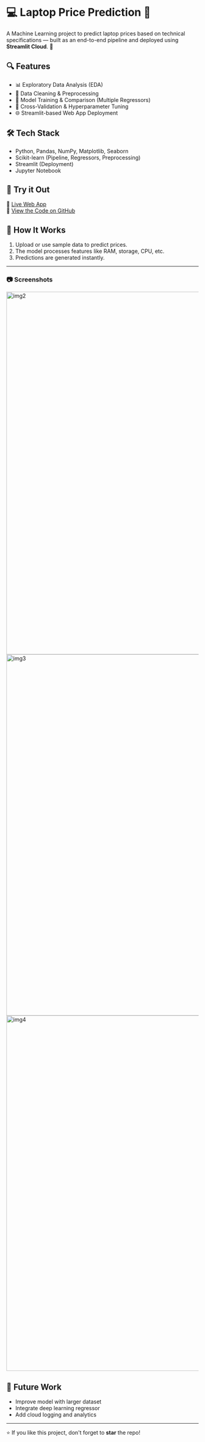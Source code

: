 # 💻 Laptop Price Prediction 🎯

A Machine Learning project to predict laptop prices based on technical specifications — built as an end-to-end pipeline and deployed using **Streamlit Cloud**. 🚀

## 🔍 Features
- 📊 Exploratory Data Analysis (EDA)
- 🧹 Data Cleaning & Preprocessing
- 🧠 Model Training & Comparison (Multiple Regressors)
- 🧪 Cross-Validation & Hyperparameter Tuning
- 🌐 Streamlit-based Web App Deployment

## 🛠️ Tech Stack
- Python, Pandas, NumPy, Matplotlib, Seaborn
- Scikit-learn (Pipeline, Regressors, Preprocessing)
- Streamlit (Deployment)
- Jupyter Notebook

## 🚀 Try it Out
🔗 [Live Web App](https://laptop-price-prediction-pmmcjld9hb9aijrsaqwhui.streamlit.app/)  
📂 [View the Code on GitHub](https://github.com/kunl222/Laptop-Price-Prediction)

## 🧠 How It Works
1. Upload or use sample data to predict prices.
2. The model processes features like RAM, storage, CPU, etc.
3. Predictions are generated instantly.

---

### 📷 Screenshots
<img width="950" alt="img2" src="https://github.com/user-attachments/assets/247e70a2-4654-4f41-a6c1-73c6fb8ff39e" />
<img width="946" alt="img3" src="https://github.com/user-attachments/assets/b5b0fddc-536e-4d26-88e9-ab5ff9c52a60" />
<img width="931" alt="img4" src="https://github.com/user-attachments/assets/f82a626f-7153-4490-a5ef-0ab9f537c180" />


## 📌 Future Work
- Improve model with larger dataset
- Integrate deep learning regressor
- Add cloud logging and analytics

---

⭐ If you like this project, don't forget to **star** the repo!
